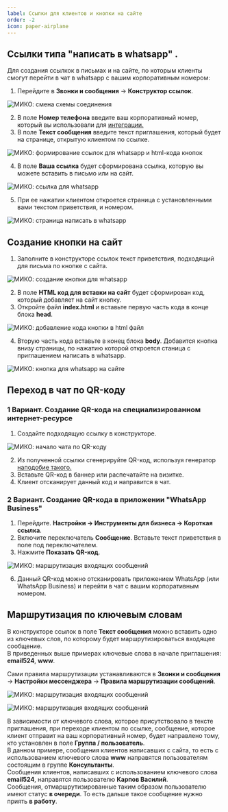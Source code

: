```yaml
---
label: Ссылки для клиентов и кнопки на сайте
order: -2
icon: paper-airplane
---
```


## Ссылки типа "написать в whatsapp" .
Для создания ссылкок в письмах и на сайте, по которым клиенты смогут перейти в чат в whatsapp с вашим корпоративным номером: <br>
1. Перейдите в **Звонки и сообщения** -> **Конструктор ссылок**.

<img class="miko-shadow play-on-hover"  
    src="/assets/whatsapp/wp_konstr.gif"
    alt="МИКО: смена схемы соединения"
/> 

2. В поле **Номер телефона** введите ваш корпоративный номер, который вы использовали для <a href='/get-started/whatsapp#подключение-whatsapp' target="_blank">интеграции.</a>
3. В поле **Текст сообщения** введите текст приглашения, который будет на странице, открытую клиентом по ссылке.

<img class="miko-shadow"  
    src="/assets/whatsapp/konstr_ssil_0.png"
    alt="МИКО: формирование ссылок для whatsapp и html-кода кнопок"
/> 

4. В поле **Ваша ссылка** будет сформирована ссылка, которую вы можете вставить в письмо или на сайт.

<img class="miko-shadow"  
    src="/assets/whatsapp/konstr_ssil_1.png"
    alt="МИКО: ссылка для whatsapp"
/> 

5. При ее нажатии клиентом откроется страница с установленными вами текстом приветствия, и номером.

<img class="miko-shadow img-zoomable"  
    src="/assets/whatsapp/konstr_ssil_2.png"
    data-original="/assets/whatsapp/konstr_ssil_2.png"
    srcset="/assets/whatsapp/konstr_ssil_2_prev.png 1x, /assets/whatsapp/konstr_ssil_2.png 2x"
    alt="МИКО: страница написать в whatsapp"
/> 

## Создание кнопки на сайт
1. Заполните в конструкторе ссылок текст приветствия, подходящий для письма по кнопке с сайта.

<img class="miko-shadow"  
    src="/assets/whatsapp/wp_konstr_0.png"
    alt="МИКО: создание кнопки для whatsapp"
/>

2. В поле **HTML код для вставки на сайт** будет сформирован код, который добавляет на сайт кнопку.
3. Откройте файл **index.html** и вставьте первую часть кода в конце блока **head**.

<img class="miko-shadow play-on-hover"  
    src="/assets/whatsapp/wp_konstr_knop.gif"
    alt="МИКО: добавление кода кнопки в html файл"
/> 

4. Вторую часть кода вставьте в конец блока **body**. Добавится кнопка внизу страницы, по нажатию которой откроется станица с приглашением написать в whatsapp.

<img class="miko-shadow play-on-hover"  
    src="/assets/whatsapp/wp_konstr_knop_0.gif"
    alt="МИКО: кнопка для whatsapp на сайте"
/>

##  Переход в чат по QR-коду
### 1 Вариант. Создание QR-кода на специализированном интернет-ресурсе
1. Создайте подходящую ссылку в конструкторе. 

<img class="miko-shadow"  
    src="/assets/whatsapp/konstr_ssil_qr.png"
    alt="МИКО: начало чата по QR-коду"
/>

2. Из полученной ссылки сгенерируйте QR-код, используя генератор  <a href='https://www.qrcode-monkey.com/' target="_blank">наподобие такого.</a>
3. Вставьте QR-код в баннер или распечатайте на визитке.
4. Клиент отсканирует данный код и направится в чат.
### 2 Вариант. Создание QR-кода в приложении "WhatsApp Business" 
1. Перейдите. **Настройки -> Инструменты для бизнеса -> Короткая ссылка**. 
2. Включите переключатель **Сообщение**. Вставьте текст приветствия в поле под переключателем.
3. Нажмите **Показать QR-код**.

<img class="miko-shadow play-on-hover"  
    src="/assets/whatsapp/wp_bus.gif"
    alt="МИКО: маршрутизация входящих сообщений"
/>

6. Данный QR-код можно отсканировать приложением WhatsApp (или WhatsApp Business) и перейти в чат с вашим корпоративным номером.

## Маршрутизация по ключевым словам 
В конструкторе ссылок в поле **Текст сообщения** можно вставить одно из ключевых слов, по которому будет маршрутизироваться входящее сообщение. <br>
В приведенных выше примерах ключевые слова в начале приглашения: **email524**, **www**. 

Сами правила маршрутизации устанавливаются в **Звонки и сообщения** -> **Настройки мессенджера** -> **Правила маршрутизации сообщений**.

<img class="miko-shadow play-on-hover"  
    src="/assets/whatsapp/wp_marshrut_0.gif"
    alt="МИКО: маршрутизация входящих сообщений"
/>

<img class="miko-shadow"  
    src="/assets/whatsapp/wp_marshrut_0.png"
    alt="МИКО: маршрутизация входящих сообщений"
/>

В зависимости от ключевого слова, которое присутствовало в тексте приглашения, при переходе клиентом по ссылке, сообщение, которое клиент отправит на ваш корпоративный номер, будет направлено тому, кто установлен в поле **Группа / пользователь**. <br>
В данном примере, сообщения клиентов написавших с сайта, то есть с использованием ключевого слова **www** направятся пользователям состоящим в группе **Консультанты**. <br>
Сообщения клиентов, написавших с использованием ключевого слова **email524**, направятся пользователю **Карпов Василий**. <br>
Сообщения, отмаршрутизированные таким образом пользователю имеют статус **в очереди**. То есть дальше такое сообщение нужно приять **в работу**.

